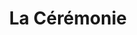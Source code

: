 ---
title: "La Cérémonie"
year: 1995
rating: 4
stars: "★★★★"
rewatched: false
permalink: "la-ceremonie"
watched_on: 2023-08-17
---
